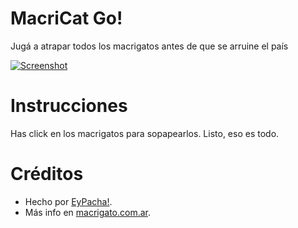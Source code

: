 # MacriCat Go!
Jugá a atrapar todos los macrigatos antes de que se arruine el país

[![Screenshot](https://raw.githubusercontent.com/eypacha/macricatgo/master/img/prev_og_image.jpg)](http://macrigato.com.ar/macricatgo)

# Instrucciones
Has click en los macrigatos para sopapearlos. Listo, eso es todo.

# Créditos
- Hecho por [EyPacha!](https://github.com/eypacha).
- Más info en [macrigato.com.ar](https://macrigato.com.ar).
